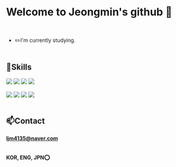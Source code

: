 Welcome to Jeongmin's github 👋
=====

<br/>

* ✏️I'm currently studying.
<br/><br/>

:muscle:Skills
----
  
<img src="https://img.shields.io/badge/C-A8B9CC?style=flat-squar&logo=C&logoColor=white">
<img src="https://img.shields.io/badge/c++-00599C?style=flat-square&logo=c%2B%2B&logoColor=white">
<img src="https://img.shields.io/badge/C%23-239120?style=flat-squar&logo=C%20sharp#&logoColor=white">
<img src="https://img.shields.io/badge/Java-007396?style=flat-squar&logo=Java#&logoColor=white">
<br>
<br>

<img src="https://img.shields.io/badge/Unity3D-FFFFFF?style=flat-squar&logo=Unity#&logoColor=white">
<img src="https://img.shields.io/badge/VisualStudio-5C2D91?style=flat-squar&logo=Visual%20Studio#&logoColor=white">
<img src="https://img.shields.io/badge/Eclipse%20IDE-2C2255?style=flat-squar&logo=Eclipse%20IDE#&logoColor=white">
<img src="https://img.shields.io/badge/MySQL-4479A1?style=flat-squar&logo=MySQL#&logoColor=white">
<br/><br/>

📫Contact
----
**ljm4135@naver.com**
<br/><br/><br/>
**KOR, ENG, JPN⭕**
<!--
**Jeongmin4869/Jeongmin4869** is a ✨ _special_ ✨ repository because its `README.md` (this file) appears on your GitHub profile.

Here are some ideas to get you started:

- 🔭 I’m currently working on ...
- 🌱 I’m currently learning ...
- 👯 I’m looking to collaborate on ...
- 🤔 I’m looking for help with ...
- 💬 Ask me about ...
- 📫 How to reach me: ...
- 😄 Pronouns: ...
- ⚡ Fun fact: ...
-->
